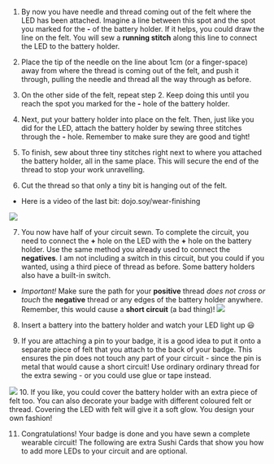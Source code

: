1. By now you have needle and thread coming out of the felt where the LED has been attached. Imagine a line between this spot and the spot you marked for the **-** of the battery holder. If it helps, you could draw the line on the felt. You will sew a **running stitch** along this line to connect the LED to the battery holder. 

2. Place the tip of the needle on the line about 1cm (or a finger-space) away from where the thread is coming out of the felt, and push it through, pulling the needle and thread all the way through as before.

3. On the other side of the felt, repeat step 2. Keep doing this until you reach the spot you marked for the **-** hole of the battery holder.

4. Next, put your battery holder into place on the felt. Then, just like you did for the LED, attach the battery holder by sewing three stitches through the **-** hole. Remember to make sure they are good and tight!

5. To finish, sew about three tiny stitches right next to where you attached the battery holder, all in the same place. This will secure the end of the thread to stop your work unravelling.

6. Cut the thread so that only a tiny bit is hanging out of the felt. 
 * Here is a video of the last bit: dojo.soy/wear-finishing 

 ![](/assets/tiny_stitches_triple_80_650.png)

7. You now have half of your circuit sewn. To complete the circuit, you need to connect the **+** hole on the LED with the **+** hole on the battery holder. Use the same method you already used to connect the **negatives**. I am not including a switch in this circuit, but you could if you wanted, using a third piece of thread as before. Some battery holders also have a built-in switch.
 * *Important!* Make sure the path for your **positive** thread *does not cross or touch* the **negative** thread or any edges of the battery holder anywhere. Remember, this would cause a **short circuit** (a bad thing)!
![](/assets/sewing_complete_double_100_650.png)
 
8. Insert a battery into the battery holder and watch your LED light up 😃

9. If you are attaching a pin to your badge, it is a good idea to put it onto a separate piece of felt that you attach to the back of your badge. This ensures the pin does not touch any part of your circuit - since the pin is metal that would cause a short circuit! Use ordinary ordinary thread for the extra sewing - or you could use glue or tape instead. 

 ![](/assets/badge_back_150_118_650.png) 
10. If you like, you could cover the battery holder with an extra piece of felt too. You can also decorate your badge with different coloured felt or thread. Covering the LED with felt will give it a soft glow. You design your own fashion!

11. Congratulations! Your badge is done and you have sewn a complete wearable circuit! The following are extra Sushi Cards that show you how to add more LEDs to your circuit and are optional.